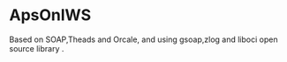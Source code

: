 ApsOnlWS
========

Based on SOAP,Theads and Orcale, and using gsoap,zlog and liboci open source library .
